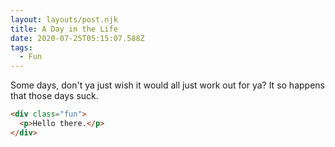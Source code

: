 ```yaml
---
layout: layouts/post.njk
title: A Day in the Life
date: 2020-07-25T05:15:07.588Z
tags:
  - Fun
---
```

Some days, don't ya just wish it would all just work out for ya? It so happens that those days suck.

```html
<div class="fun">
  <p>Hello there.</p>
</div>
```
